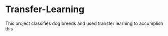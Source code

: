 # Transfer-Learning
This project classifies dog breeds and used transfer learning to accomplish this
